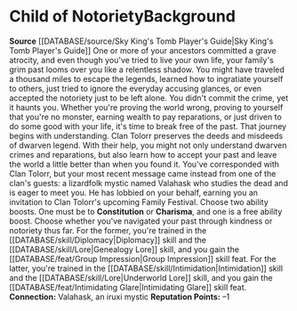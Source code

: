 ﻿---
id: '387'
name: Child of Notoriety
source: '[[DATABASE/source/Sky King''s Tomb Player''s Guide|Sky King''s Tomb Player''s
  Guide]]'

---
# Child of Notoriety<span class="item-type">Background</span>

**Source** [[DATABASE/source/Sky King's Tomb Player's Guide|Sky King's Tomb Player's Guide]]
One or more of your ancestors committed a grave atrocity, and even though you've tried to live your own life, your family's grim past looms over you like a relentless shadow. You might have traveled a thousand miles to escape the legends, learned how to ingratiate yourself to others, just tried to ignore the everyday accusing glances, or even accepted the notoriety just to be left alone. You didn't commit the crime, yet it haunts you. Whether you're proving the world wrong, proving to yourself that you're no monster, earning wealth to pay reparations, or just driven to do some good with your life, it's time to break free of the past. That journey begins with understanding.
 Clan Tolorr preserves the deeds and misdeeds of dwarven legend. With their help, you might not only understand dwarven crimes and reparations, but also learn how to accept your past and leave the world a little better than when you found it. You've corresponded with Clan Tolorr, but your most recent message came instead from one of the clan's guests: a lizardfolk mystic named Valahask who studies the dead and is eager to meet you. He has lobbied on your behalf, earning you an invitation to Clan Tolorr's upcoming Family Festival.
Choose two ability boosts. One must be to **Constitution** or **Charisma**, and one is a free ability boost.
Choose whether you've navigated your past through kindness or notoriety thus far. For the former, you're trained in the [[DATABASE/skill/Diplomacy|Diplomacy]] skill and the [[DATABASE/skill/Lore|Genealogy Lore]] skill, and you gain the [[DATABASE/feat/Group Impression|Group Impression]] skill feat. For the latter, you're trained in the [[DATABASE/skill/Intimidation|Intimidation]] skill and the [[DATABASE/skill/Lore|Underworld Lore]] skill, and you gain the [[DATABASE/feat/Intimidating Glare|Intimidating Glare]] skill feat.
 **Connection:** Valahask, an iruxi mystic
 **Reputation Points:** –1